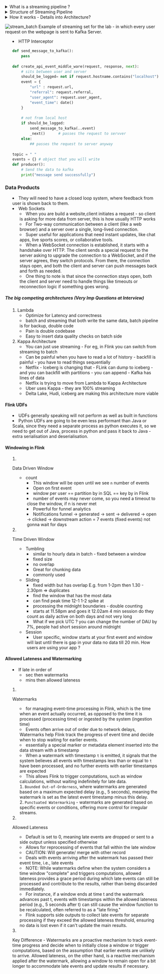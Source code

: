 <details>
<summary> What is a streaming pipeline ? </summary>

- Processes data in a low latency way, intra-day (more than once a day). Most pipelines are daily pipelines run (5-7 UTC). 
- Real Time vs streaming can be different for people - always clarify. Most time they need low latency batch pipeline. Ask what they are looking for? or when do you need the data refreshed? SLA ?

1. Near Real-time (Microbatch) - data is process in batches, every few minutes (Spark structured streaming)
2. Streaming(or continuous) - like a river, data is processes as it is generated (Flink)



#### Should you use Streaming ?
1. Team Skill Set
    - Let's say you team is good with spark in micro batch pipelines (15 mins refresh)
    - One member start doing it - became island, get atleast 3-4 members on team to learn it
2. What is the incremental benefit of reduced latency?
    - actual impact that will be there - we can give them in 2-3 mins - security team can benefit from this 
3. Homogeneity of Pipelines
    - Uber uses Kappa Architecture - streaming only, why will they introduce a new batch pipeline? 
4. Understand Trade off between 
    - daily batch 
    - hourly batch
    - microbatch
    - streaming 
5. Where we will do Data Quality?
    - very hard in streaming, there are no point where you can put in DQ and stop the pipeline 

#### Streaming only usecases (if not then unusable products)
1. Detecting fraud 
2. High frequency Trading 
3. Sports Analytics - stats has to be real time 

###### Gray Area Usecases 
1. Data is served to customer - trade off of latency
2. Master data latency 
    - FB example where every row = notifications event data - can be duplicated because you can click on a notification multiple times. 
    - For deduping - had to hold everything in memory, needed 40 TB of RAM - moved to microbatch
    - Earlier it was 9AM UTC but after microbatch it was delivered at 1AM UTC 
- Most gray area use cases can be solved with Microbatch 
- yesterday's data at 9 AM is good enough for MOST analytics usecases - business don't make decisions very fast.

#### Some other points 
- if you drive more, you gonna crash more 
- Streaming Pipelines are running 24/7 but batch pipelines are running 2-3 hours a day so streaming pipelines are likely to fail more 
- they act like servers, it runs all the time, you need to have more unit and integration test, hard to get DQ in streaming.

![stream_batch](../../../resources/ezachly_community_bootcamp/images/flink/stream_batch_contin.png
)

#### Realtime is a myth!
- because there is Network time 
- you will have milli seconds of latency from event generation to Kafka then Flink needs to pick it up (another 100 ms - 1 secs) and then Flink needs to write it to a sink, if flink has to do aggregations then it can take couple of minutes - if only enrinchments then it can be quick -- then there is latency on writing to postgress or Kafka Queue. 
- Kafka -> Flink -> Sink -> Alerting (couple of minutes) 
- not instanteneous, you can get to order of single digit seconds 

</details>


<details>
<summary> Structure of Streaming Pipeline  </summary>

#### Sources (QUEUEs)
1. Kafka 
- 
2. Rabbit 
- pub sub is easier 
- less throughput 

#### Dimensional Source (side inputs)
- denormalization of fact data from different tables 
- Google flink side inputs - for enriching the events data 
- refreshes on cadence - 3 hours 

#### Compute Engines 
- Flink (windows, watermarking, out of order)
- Structured Streaming Spark 
- they make sense of the data that comes from the stream - crunching of the data 

#### Destination
- where is the data going 
- Another Kafka topic
- hive metastore - overriding the partition was not allowing
- datalake (iceberg) - allowed overriding, append is allowed
- Postgres

#### Challenges 
1. Out of order events - Latency b/w data generation and landing in Kafka - data that was generated before land after the data, that was generated after i.e. data landing not in right order 
    - How does Flink deal with Out of order events? 
    1. Watermarking 
    - In event stream in flink you can specify watermark - there are no events that are later than the watermark - looks at event time everything within 15 sec can be out of order but everything at 16th sec will be ordered. Flink will also fix that 15 sec ordering for you.
2. Late arriving data - not to worry in batch but issues around midnight, flink manage it 
    - How late is too late? 5 min or 10 min 
    - Out of order is also late arriving(small amount of data) - similar for watermarking 
3. Recovering from failures - you need to reset it, the longer you wait the bigger the issue
    - batch is different
    - Checkpointing in Flink, can be n number of secs, where to read from and write to 
    - Offsets - Kafka has offests 
        - earliest (read everything in kafka)
        - latest (only read new incoming data)
        - Specific timestamp
    - checkpoint (internal to Flink, internal Flink binary)
    - Savepoints (more like a csv file, other systems can also use them)
</details>

<details>
<summary> How it works - Details into Architecture? <summary>


![stream_batch](../../../resources/ezachly_community_bootcamp/images/flink/streaming_architecture.png
)
Example of streaming set for the lab - in which every user request on the webpage is sent to Kafka Server.

- HTTP Interceptor 
    ```python 
    def send_message_to_kafka():
        pass

    def create_api_event_middle_ware(request, response, next):
        # sits between user and server 
        should_be_logged= not if request.hostname.contains("localhost") and request.url
        event = {
            "url" : request.url,
            "referral": request.referral,
            "user_agent": request.user_agent,
            "event_time": date()
        }
        
        # not from local host
        if should_be_logged:
            send_message_to_kafka(..event)
            _next()      # passes the request to servver 
        else:
            ## passes the request to server anyway 

    topic = " "
    events = {} # object that you will write 
    def producer():
        # Send the data to kafka 
        print("message send successfully")

    ```

### Data Products 
- They will need to have a closed loop system, where feedback from user is shown back to them. 
- Web Sockets 
    - When you are build a website,client initiates a request - so client is asking for more data from server, this is how usually HTTP works
    - For Two-way communication between a client (like a web browser) and a server over a single, long-lived connection. 
    - Super useful for applications that need instant updates, like chat apps, live sports scores, or collaborative tools.
    - When a WebSocket connection is established, it starts with a handshake over HTTP. The client sends a special request to the server asking to upgrade the connection to a WebSocket, and if the server agrees, they switch protocols. From there, the connection stays open, and both the client and server can push messages back and forth as needed.
    - One thing to note is that since the connection stays open, both the client and server need to handle things like timeouts or reconnection logic if something goes wrong.

##### The big competing architectures (Very Imp Questions at Interview)
1. Lambda 
    - Optimize for Latency and correctness 
    - batch and streaming that both write the same data, batch pipeline is for backup, double code 
    - Pain is double codebase
    - Easy to insert data quality checks on batch side 
2. Kappa Architecture 
    - You can just use streaming - For eg, in Flink you can switch from streaming to batch 
    - Can be painful when you have to read a lot of history - backfill is painful - you have to read things sequentially 
    - Netflix - Iceberg is changing that - FLink can dump to iceberg - and you can backfill with partitions - you can append - Kafka has lines of data 
    - Netflix is trying to move from Lambda to Kappa Architecture 
    - Uber uses Kappa - they are 100% streaming 
    - Delta Lake, Hudi, iceberg are making this architecture more viable


#### Flink UDFs
- UDFs generally speaking will not perform as well as built in functions
- Python UDFs are going to be even less performant than Java or Scala, since they need a separate process as python executes it, so we need to get out of Java, process in python and pass it back to Java - extra serialisation and deserialisation. 

#### Windowing in Flink 
1. Data Driven Window 
    - count
        - This window will be open until we see `n` number of events 
        - Open on first event 
        - window per user == partition by in SQL == key by in Flink
        - number of events may never come, so you need a timeout to close the window, if n is never met
        - Powerful for funnel analytics 
        - Notifications funnel -> generated -> sent -> delivered -> open -> clicked -> downstream action = 7 events (fixed events) not gonna wait for days 

2. Time Driven Window 
    - Tumbling 
        - similar to hourly data in batch - fixed between a window 
        - fixed size 
        - no overlap 
        - Great for chunking data
        - commonly used 
    - Sliding 
        - fixed width but has overlap E.g. from 1-2pm then 1.30 - 2.30pm => duplicates 
        - find the window that has the most data 
        - can find peak time  12-1 1-2 spike at 
        - processing the midnight boundaries - double counting
        - starts at 11.58pm and goes it 12.02am 4 min session do they count as daily active on both days and not very long 
        - What if we pick UTC ? you can change the number of DAU by 7%, people had short session around midnight
    - Session
        - User specific, window starts at your first event and window will last until there is gap in your data no data till 20 min. How users are using your app ?

#### Allowed Lateness and Watermarking 
- If late in order of 
    - sec then watermarks
    - mins then allowed lateness

1. Watermarks
    - for managing event-time processing in Flink, which is the time when an event actually occurred, as opposed to the time it is processed (processing time) or ingested by the system (ingestion time)
    - Events often arrive out of order due to network delays, Watermarks help Flink track the progress of event time and decide when to stop waiting for earlier events.
    - essentially a special marker or metadata element inserted into the data stream with a timestamp
    - When a watermark with timestamp `t` is emitted, it signals that the system believes all events with timestamps less than or equal to `t` have been processed, and no further events with earlier timestamps are expected
    - This allows Flink to trigger computations, such as window calculations, without waiting indefinitely for late data.
    1. `Bounded Out-of-Orderness`, where watermarks are generated based on a maximum expected delay (e.g., 5 seconds), meaning the watermark is set as the latest event timestamp minus this delay. 
    2. `Punctuated Watermarking` - watermarks are generated based on specific events or conditions, offering more control for irregular streams.
2. Allowed Lateness
    - Default is set to 0, meaning late events are dropped or sent to a side output unless specified otherwise 
    - Allows for reprocessing of events that fall within the late window 
    - CAUTION: Will generate/ merge with other record  
    - Deals with events arriving after the watermark has passed their event time, i.e., late events
    - NOTE: While watermarks define when the system considers a time window "complete" and triggers computations, allowed lateness provides a grace period during which late events can still be processed and contribute to the results, rather than being discarded immediately.
    - For instance, if a window ends at time t and the watermark advances past t, events with timestamps within the allowed lateness period (e.g., 5 seconds after t) can still cause the window function to be recalculated, often referred to as a "late firing."
    - Flink supports side outputs to collect late events for separate processing if they exceed the allowed lateness threshold, ensuring no data is lost even if it can't update the main results.

3. Key Difference - Watermarks are a proactive mechanism to track event-time progress and decide when to initially close a window or trigger computations, based on the assumption that earlier events are unlikely to arrive. Allowed lateness, on the other hand, is a reactive mechanism applied after the watermark, allowing a window to remain open for a bit longer to accommodate late events and update results if necessary.